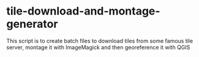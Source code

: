 # tile-download-and-montage-generator
This script is to create batch files to download tiles from some famous tile server, montage it with ImageMagick and then georeference it with QGIS
